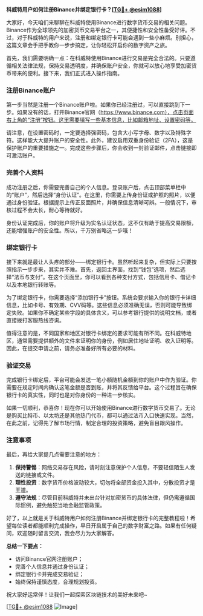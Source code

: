**科威特用户如何注册Binance并绑定银行卡？[[TG💪+ @esim1088](https://t.me/s/esim1088)]**

大家好，今天咱们来聊聊在科威特使用Binance进行数字货币交易的相关问题。Binance作为全球领先的加密货币交易平台之一，其便捷性和安全性备受好评。不过，对于科威特的用户来说，注册和绑定银行卡可能会遇到一些小麻烦。别担心，这篇文章会手把手教你一步步搞定，让你轻松开启你的数字资产之旅。

首先，我们需要明确一点：在科威特使用Binance进行交易是完全合法的。只要遵循相关法律法规，保持交易透明度，并确保账户安全，你就可以放心地享受加密货币带来的便利。接下来，我们正式进入操作指南。

### 注册Binance账户

第一步当然是注册一个Binance账户啦。如果你已经注册过，可以直接跳到下一步。如果没有的话，打开Binance官网（https://www.binance.com），点击页面右上角的“注册”按钮。这里需要填写一些基本信息，比如邮箱地址、设置密码等。

请注意，在设置密码时，一定要选择强密码，包含大小写字母、数字以及特殊字符。这样能大大提升账户的安全性。此外，建议启用双重身份验证（2FA），这是保护账户的重要措施之一。完成这些步骤后，你会收到一封验证邮件，点击链接即可激活账户。

### 完善个人资料

成功注册之后，你需要完善自己的个人信息。登录账户后，点击顶部菜单栏中的“账户”，然后选择“身份认证”。在这里，你需要上传身份证或护照的照片，以便通过身份验证。根据提示上传正反面照片，并确保信息清晰可辨。一般情况下，审核过程不会太长，耐心等待就好。

身份认证完成后，你的账户将升级为实名认证状态，这不仅有助于提高交易限额，还能增强账户的安全性。所以，千万别省略这一步哦！

### 绑定银行卡

接下来就是最让人头疼的部分——绑定银行卡。虽然听起来复杂，但实际上只要按照指示一步步来，其实并不难。首先，返回主界面，找到“钱包”选项，然后选择“法币与支付”。在这个页面里，你可以看到各种支付方式，包括信用卡、借记卡以及本地银行转账等。

为了绑定银行卡，你需要选择“添加银行卡”按钮。系统会要求输入你的银行卡详细信息，比如卡号、有效期、CVV码等。这些信息必须准确无误，否则可能导致绑定失败。如果你不确定某些字段的具体含义，可以参考银行提供的说明文档，或者直接拨打客服热线咨询。

值得注意的是，不同国家和地区对银行卡绑定的要求可能有所不同。在科威特地区，通常需要提供额外的文件来证明你的身份，例如居住地址证明、收入证明等。因此，在提交申请之前，请务必准备好所有必要的材料。

### 验证交易

完成银行卡绑定后，平台可能会发送一笔小额随机金额到你的账户中作为验证。你需要在规定时间内确认这笔金额是否到账，并将其反馈给平台。这个过程旨在确保银行卡的真实性，同时也是对你身份的一种进一步核实。

如果一切顺利，恭喜你！现在你可以开始使用Binance进行数字货币交易了。无论是购买比特币、以太坊还是其他热门代币，都可以通过法币入口快速实现。当然，在此之前，记得先了解市场行情，制定合理的投资策略，避免盲目跟风操作。

### 注意事项

最后，再给大家提几点需要注意的地方：

1. **保持警惕**：网络交易存在风险，请时刻注意保护个人信息，不要轻信陌生人发送的链接或文件。
2. **理性投资**：数字货币价格波动较大，切勿将全部资金投入其中，分散投资才是王道。
3. **遵守法规**：尽管目前科威特并未出台针对加密货币的具体法律，但仍需遵循国际惯例，避免触犯当地金融监管政策。

好了，以上就是关于科威特用户如何注册Binance并绑定银行卡的完整教程啦！希望每位读者都能顺利完成操作，早日开启属于自己的数字财富之路。如果有任何疑问，欢迎随时留言交流，我会尽力为大家解答。

**总结一下要点：**
- 访问Binance官网注册账户；
- 完善个人信息并通过身份认证；
- 绑定银行卡并完成交易验证；
- 始终保持谨慎态度，合理规划投资。

祝大家好运常伴！让我们一起探索区块链技术的美好未来吧~

[[TG💪+ @esim1088](https://t.me/s/esim1088) ![Image](https://i.postimg.cc/4NQfJmqS/Snipaste-2025-05-13-00-14-12.png)]